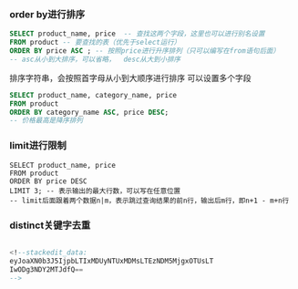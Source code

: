 ### order by进行排序
```sql
SELECT product_name, price  -- 查找这两个字段，这里也可以进行别名设置
FROM product -- 要查找的表（优先于select运行）
ORDER BY price ASC ; -- 按照price进行升序排列（只可以编写在from语句后面）
-- asc从小到大排序，可以省略，  desc从大到小排序
```
排序字符串，会按照首字母从小到大顺序进行排序
可以设置多个字段
```sql
SELECT product_name, category_name, price
FROM product
ORDER BY category_name ASC, price DESC;
-- 价格最高是降序排列
```

### limit进行限制
```
SELECT product_name, price
FROM product
ORDER BY price DESC
LIMIT 3; -- 表示输出的最大行数，可以写在任意位置
-- limit后面跟着两个数据n|m，表示跳过查询结果的前n行，输出后m行，即n+1 - m+n行
```

### distinct关键字去重
```sql

<!--stackedit_data:
eyJoaXN0b3J5IjpbLTIxMDUyNTUxMDMsLTEzNDM5MjgxOTUsLT
IwODg3NDY2MTJdfQ==
-->